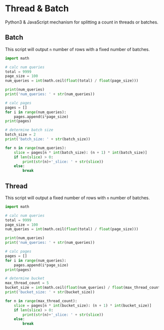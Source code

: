 # Thread & Batch

Python3 & JavaScript mechanism for splitting a count in threads or batches.

## Batch

This script will output `n` number of rows with a fixed number of batches.

```python
import math

# calc num queries
total = 9999
page_size = 100
num_queries = int(math.ceil(float(total) / float(page_size)))

print(num_queries)
print('num_queries: ' + str(num_queries))

# calc pages
pages = []
for i in range(num_queries):
    pages.append(i*page_size)
print(pages)

# determine batch size
batch_size = 2
print('batch_size: ' + str(batch_size))

for n in range(num_queries):
    slice = pages[n * int(batch_size): (n + 1) * int(batch_size)]
    if len(slice) > 0:
        print(str(n)+'_slice: ' + str(slice))
    else:
        break
```

## Thread

This script will output a fixed number of rows with `n` number of batches.

```python
import math

# calc num queries
total = 9999
page_size = 100
num_queries = int(math.ceil(float(total) / float(page_size)))

print(num_queries)
print('num_queries: ' + str(num_queries))

# calc pages
pages = []
for i in range(num_queries):
    pages.append(i*page_size)
print(pages)

# determine bucket
max_thread_count = 5
bucket_size = int(math.ceil(float(num_queries) / float(max_thread_count)))
print('bucket_size: ' + str(bucket_size))

for n in range(max_thread_count):
    slice = pages[n * int(bucket_size): (n + 1) * int(bucket_size)]
    if len(slice) > 0:
        print(str(n)+'_slice: ' + str(slice))
    else:
        break
```
